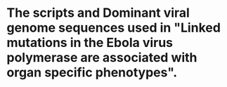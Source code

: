 # The scripts and Dominant viral genome sequences used in "Linked mutations in the Ebola virus polymerase are associated with organ specific phenotypes".
